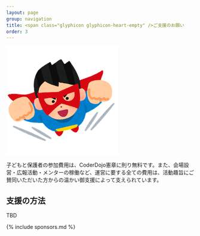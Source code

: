 ```yaml
---
layout: page
group: navigation
title: <span class="glyphicon glyphicon-heart-empty" />ご支援のお願い
order: 3
---
```


<img src="/images/hero_man.png" />

子どもと保護者の参加費用は、CoderDojo憲章に則り無料です。また、会場設営・広報活動・メンターの稼働など、運営に要する全ての費用は、活動趣旨にご賛同いただいた方からの温かい御支援によって支えられています。

## 支援の方法

TBD

{% include sponsors.md %}
